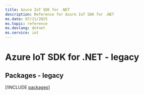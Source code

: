```yaml
---
title: Azure IoT SDK for .NET
description: Reference for Azure IoT SDK for .NET
ms.date: 07/11/2025
ms.topic: reference
ms.devlang: dotnet
ms.service: iot
---
```

# Azure IoT SDK for .NET - legacy
## Packages - legacy
[!INCLUDE [packages](iot-index.md)]